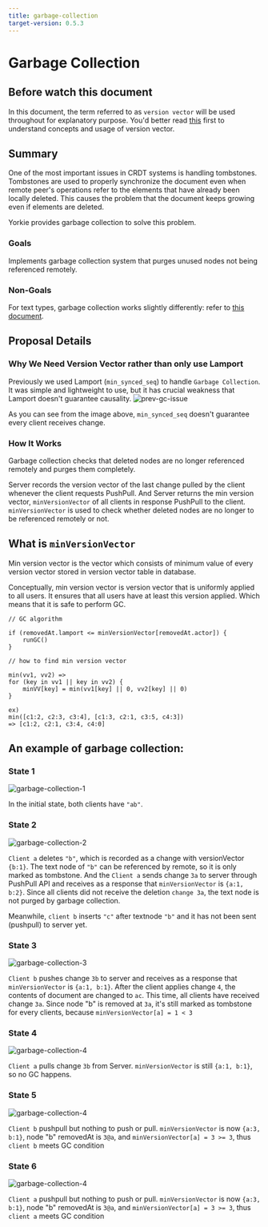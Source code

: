 ```yaml
---
title: garbage-collection
target-version: 0.5.3
---
```


# Garbage Collection

## Before watch this document

In this document, the term referred to as `version vector` will be used throughout for explanatory purpose.
You'd better read [this](https://github.com/yorkie-team/yorkie/pull/981) first to understand concepts and usage of version vector.


## Summary

One of the most important issues in CRDT systems is handling tombstones. Tombstones are used to properly synchronize the document even when remote peer's operations refer to the elements that have already been locally deleted. This causes the problem that the document keeps growing even if elements are deleted.

Yorkie provides garbage collection to solve this problem.

### Goals

Implements garbage collection system that purges unused nodes not being referenced remotely.

### Non-Goals

For text types, garbage collection works slightly differently: refer to [this document](gc-for-text-type.md).

## Proposal Details

### Why We Need Version Vector rather than only use Lamport
Previously we used Lamport (`min_synced_seq`) to handle `Garbage Collection`. It was simple and lightweight to use, but it has crucial weakness that Lamport doesn't guarantee causality.
![prev-gc-issue](media/prev-gc-issue.jpg)

As you can see from the image above, `min_synced_seq` doesn't guarantee every client receives change.  

### How It Works

Garbage collection checks that deleted nodes are no longer referenced remotely and purges them completely.

Server records the version vector of the last change pulled by the client whenever the client requests PushPull. And Server returns the min version vector, `minVersionVector` of all clients in response PushPull to the client. `minVersionVector` is used to check whether deleted nodes are no longer to be referenced remotely or not.

## What is `minVersionVector`
Min version vector is the vector which consists of minimum value of every version vector stored in version vector table in database.

Conceptually, min version vector is version vector that is uniformly applied to all users. It ensures that all users have at least this version applied. Which means that it is safe to perform GC.


```
// GC algorithm

if (removedAt.lamport <= minVersionVector[removedAt.actor]) {
    runGC()
} 
```

```
// how to find min version vector

min(vv1, vv2) =>
for (key in vv1 || key in vv2) {
    minVV[key] = min(vv1[key] || 0, vv2[key] || 0)
}

ex)
min([c1:2, c2:3, c3:4], [c1:3, c2:1, c3:5, c4:3])
=> [c1:2, c2:1, c3:4, c4:0]

```

## An example of garbage collection:
### State 1

![garbage-collection-1](media/garbage-collection-1.png)

In the initial state, both clients have `"ab"`.

### State 2

![garbage-collection-2](media/garbage-collection-2.png)

`Client a` deletes `"b"`, which is recorded as a change with versionVector `{b:1}`. The text node of `"b"` can be referenced by remote, so it is only marked as tombstone. And the `Client a` sends change `3a` to server through PushPull API and receives as a response that `minVersionVector` is `{a:1, b:2}`. Since all clients did not receive the deletion `change 3a`, the text node is not purged by garbage collection.

Meanwhile, `client b` inserts `"c"` after textnode `"b"` and it has not been sent (pushpull) to server yet.

### State 3

![garbage-collection-3](media/garbage-collection-3.png)

`Client b` pushes change `3b` to server and receives as a response that `minVersionVector` is `{a:1, b:1}`. After the client applies change `4`, the contents of document are changed to `ac`. This time, all clients have received change `3a`. Since node "b" is removed at `3a`, it's still marked as tombstone for every clients, because `minVersionVector[a] = 1 < 3` 

### State 4

![garbage-collection-4](media/garbage-collection-4.png)

`Client a` pulls change `3b` from Server. `minVersionVector` is still `{a:1, b:1}`, so no GC happens.

### State 5

![garbage-collection-4](media/garbage-collection-5.png)

`Client b` pushpull but nothing to push or pull. `minVersionVector` is now `{a:3, b:1}`, node "b" removedAt is `3@a`, and `minVersionVector[a] = 3 >= 3`, thus `client b` meets GC condition 

### State 6

![garbage-collection-4](media/garbage-collection-6.png)

`Client a` pushpull but nothing to push or pull. `minVersionVector` is now `{a:3, b:1}`, node "b" removedAt is `3@a`, and `minVersionVector[a] = 3 >= 3`, thus `client a` meets GC condition

